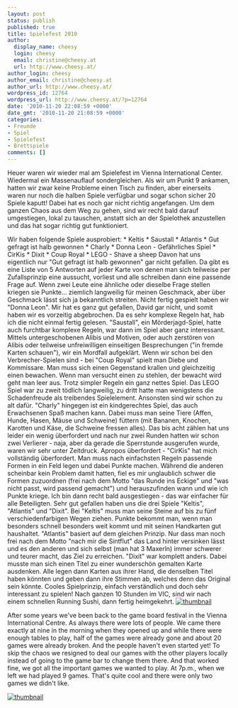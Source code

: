 ```yaml
---
layout: post
status: publish
published: true
title: Spielefest 2010
author:
  display_name: cheesy
  login: cheesy
  email: christine@cheesy.at
  url: http://www.cheesy.at/
author_login: cheesy
author_email: christine@cheesy.at
author_url: http://www.cheesy.at/
wordpress_id: 12764
wordpress_url: http://www.cheesy.at/?p=12764
date: '2010-11-20 22:08:59 +0000'
date_gmt: '2010-11-20 21:08:59 +0000'
categories:
- Freunde
- Spiel
- Spielefest
- Brettspiele
comments: []
---
```

<!--:de-->Heuer waren wir wieder mal am Spielefest im Vienna International Center. Wiedermal ein Massenauflauf sondergleichen. Als wir um Punkt 9 ankamen, hatten wir zwar keine Probleme einen Tisch zu finden, aber einerseits waren nur noch die halben Spiele verfügbar und sogar schon sicher 20 Spiele kaputt! Dabei hat es noch gar nicht richtig angefangen. Um dem ganzen Chaos aus dem Weg zu gehen, sind wir recht bald darauf umgestiegen, lokal zu tauschen, anstatt sich an der Spielothek anzustellen und das hat sogar richtig gut funktioniert.
Wir haben folgende Spiele ausprobiert:
\* Keltis
\* Saustall
\* Atlantis
\* Gut gefragt ist halb gewonnen
\* Charly
\* Donna Leon - Gefährliches Spiel
\* CirKis
\* Dixit
\* Coup Royal
\* LEGO - Shave a sheep
Davon hat uns eigentlich nur "Gut gefragt ist halb gewonnen" gar nicht gefallen. Da gibt es eine Liste von 5 Antworten auf jeder Karte von denen man sich teilweise per Zufallsprinzip eine aussucht, vorliest und alle schreiben dann eine passende Frage auf. Wenn zwei Leute eine ähnliche oder dieselbe Frage stellen kriegen sie Punkte... ziemlich langweilig für meinen Geschmack, aber über Geschmack lässt sich ja bekanntlich streiten.
Nicht fertig gespielt haben wir "Donna Leon". Mir hat es ganz gut gefallen, David gar nicht, und somit haben wir es vorzeitig abgebrochen. Da es sehr komplexe Regeln hat, hab ich die nicht einmal fertig gelesen. "Saustall", ein Mörderjagd-Spiel, hatte auch furchtbar komplexe Regeln, war dann im Spiel aber ganz interessant. Mittels untergeschobenen Alibis und Motiven, oder auch zerstören von Alibis oder teilweise unfreiwilligen einseitigen Besprechungen ("in fremde Karten schauen"), wir ein Mordfall aufgeklärt. Wenn wir schon bei den Verbrecher-Spielen sind - bei "Coup Royal" spielt man Diebe und Kommissare. Man muss sich einen Gegenstand krallen und gleichzeitig einen bewachen. Wenn man versucht einen zu stehlen, der bewacht wird geht man leer aus. Trotz simpler Regeln ein ganz nettes Spiel.
Das LEGO Spiel war zu zweit tödlich langweilig, zu dritt hatte man wenigstens die Schadenfreude als treibendes Spielelement. Ansonsten sind wir schon zu alt dafür. "Charly" hingegen ist ein kindgerechtes Spiel, das auch Erwachsenen Spaß machen kann. Dabei muss man seine Tiere (Affen, Hunde, Hasen, Mäuse und Schweine) füttern (mit Bananen, Knochen, Karotten und Käse, die Schweine fressen alles). Das bis acht zählen hat uns leider ein wenig überfordert und nach nur zwei Runden hatten wir schon zwei Verlierer - naja, aber da gerade die Sperrstunde ausgerufen wurde, waren wir sehr unter Zeitdruck.
Apropos überfordert - "CirKis" hat mich vollständig überfordert. Man muss nach einfachsten Regeln passende Formen in ein Feld legen und dabei Punkte machen. Während die anderen scheinbar kein Problem damit hatten, fiel es mir unglaublich schwer die Formen zuzuordnen (frei nach dem Motto "das Runde ins Eckige" und "was nicht passt, wird passend gemacht") und herauszufinden wann und wie ich Punkte kriege. Ich bin dann recht bald ausgestiegen - das war einfacher für alle Beteiligten.
Sehr gut gefallen haben uns die drei Spiele "Keltis", "Atlantis" und "Dixit". Bei "Keltis" muss man seine Steine auf bis zu fünf verschiedenfarbigen Wegen ziehen. Punkte bekommt man, wenn man besonders schnell besonders weit kommt und mit seinen Handkarten gut haushaltet. "Atlantis" basiert auf dem gleichen Prinzip. Nur dass man noch frei nach dem Motto "nach mir die Sintflut" das Land hinter versinken lässt und es den anderen und sich selbst (man hat 3 Maxerln) immer schwerer und teurer macht, das Ziel zu erreichen.
"Dixit" war komplett anders. Dabei musste man sich einen Titel zu einer wunderschön gemalten Karte ausdenken. Alle legen dann Karten aus ihrer Hand, die denselben Titel haben könnten und geben dann ihre Stimmen ab, welches denn das Original sein könnte. Cooles Spielprinzip, einfach verständlich und doch sehr interessant zu spielen!
Nach ganzen 10 Stunden im VIC, sind wir nach einem schnellen Running Sushi, dann fertig heimgekehrt.
[![](http://www.cheesy.at/wp-content/uploads/2010/11/spielefest-2010/thumbnail.jpg "thumbnail")](http://www.cheesy.at/photos/freunde/x2010/spielefest-2010/)
<!--:--><!--:en-->After some years we've been back to the game board festival in the Vienna International Centre. As always there were lots of people. We came there exactly at nine in the morning when they opened up and while there were enough tables to play, half of the games were already gone and about 20 games were already broken. And the people haven't even started yet! To skip the chaos we resigned to deal our games with the other players locally instead of going to the game bar to change them there. And that worked fine, we got all the important games we wanted to play. At 7p.m., when we left we had played 9 games. That's quite cool and there were only two games we didn't like.
[![](http://www.cheesy.at/wp-content/uploads/2010/11/spielefest-2010/thumbnail.jpg "thumbnail")](http://www.cheesy.at/photos/freunde/x2010/spielefest-2010/)
<!--:-->
